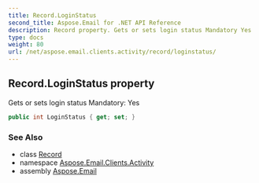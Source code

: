 ```yaml
---
title: Record.LoginStatus
second_title: Aspose.Email for .NET API Reference
description: Record property. Gets or sets login status Mandatory Yes
type: docs
weight: 80
url: /net/aspose.email.clients.activity/record/loginstatus/
---
```

## Record.LoginStatus property

Gets or sets login status Mandatory: Yes

```csharp
public int LoginStatus { get; set; }
```

### See Also

* class [Record](../)
* namespace [Aspose.Email.Clients.Activity](../../record/)
* assembly [Aspose.Email](../../../)


